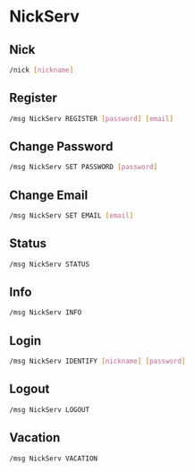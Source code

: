 # NickServ

## Nick

```sh
/nick [nickname]
```

## Register

```sh
/msg NickServ REGISTER [password] [email]
```

## Change Password

```sh
/msg NickServ SET PASSWORD [password]
```

## Change Email

```sh
/msg NickServ SET EMAIL [email]
```

## Status

```sh
/msg NickServ STATUS
```

## Info

```sh
/msg NickServ INFO
```

## Login

```sh
/msg NickServ IDENTIFY [nickname] [password]
```

## Logout

```sh
/msg NickServ LOGOUT
```

## Vacation

```sh
/msg NickServ VACATION
```

